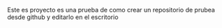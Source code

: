 Este es proyecto es una prueba de como crear un repositorio de prubea desde github y editarlo en el escritorio
